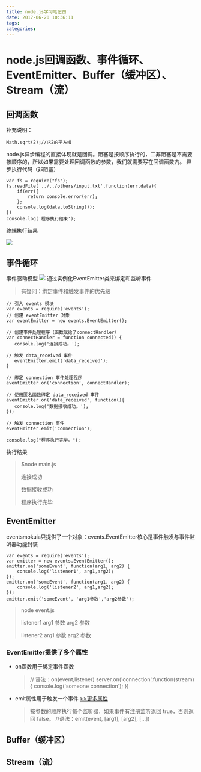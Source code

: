 ```yaml
---
title: node.js学习笔记四
date: 2017-06-20 10:36:11
tags:
categories:
---
```

# node.js回调函数、事件循环、EventEmitter、Buffer（缓冲区）、Stream（流）
## 回调函数
补充说明：

	Math.sqrt(2);//求2的平方根

node.js异步编程的直接体现就是回调。阻塞是按顺序执行的，二非阻塞是不需要按顺序的，所以如果需要处理回调函数的参数，我们就需要写在回调函数内。
异步执行代码（非阻塞）

<!--more-->

	var fs = require("fs");
	fs.readFile('../../others/input.txt',function(err,data){
		if(err){
			return console.error(err);
		};
		console.log(data.toString());
	})
	console.log('程序执行结束');
终端执行结果

![](http://oibijaovc.bkt.clouddn.com/%E5%BC%82%E6%AD%A5.png)

## 事件循环
事件驱动模型
![](http://oibijaovc.bkt.clouddn.com/%E4%BA%8B%E4%BB%B6%E9%A9%B1%E5%8A%A8%E7%A8%8B%E5%BA%8F.png)
通过实例化EventEmitter类来绑定和监听事件
>有疑问：绑定事件和触发事件的优先级

	// 引入 events 模块
	var events = require('events');
	// 创建 eventEmitter 对象
	var eventEmitter = new events.EventEmitter();
	
	// 创建事件处理程序（函数赋给了connectHandler）
	var connectHandler = function connected() {
	   console.log('连接成功。');
	  
	// 触发 data_received 事件 
	   eventEmitter.emit('data_received');
	}
	
	// 绑定 connection 事件处理程序
	eventEmitter.on('connection', connectHandler);
	 
	// 使用匿名函数绑定 data_received 事件
	eventEmitter.on('data_received', function(){
	   console.log('数据接收成功。');
	});
	
	// 触发 connection 事件 
	eventEmitter.emit('connection');
	
	console.log("程序执行完毕。");

执行结果

 >$node main.js
 >
 >连接成功
 >
 >数据接收成功
 >
 >程序执行完毕

## EventEmitter
eventsmokuia只提供了一个对象：events.EventEmitter核心是事件触发与事件监听器功能封装

	var events = require('events'); 
	var emitter = new events.EventEmitter(); 
	emitter.on('someEvent', function(arg1, arg2) { 
		console.log('listener1', arg1,arg2); 
	}); 
	emitter.on('someEvent', function(arg1, arg2) { 
		console.log('listener2', arg1,arg2); 
	}); 
	emitter.emit('someEvent', 'arg1参数','arg2参数'); 
>node event.js
>
>listener1 arg1 参数 arg2 参数 
>
>listener2 arg1 参数 arg2 参数

### EventEmitter提供了多个属性
* on函数用于绑定事件函数


	>// 语法：on(event,listener)
	server.on('connection',function(stream){
		console.log('someone connection');
	})
	
* emit属性用于触发一个事件  [ >>更多属性](http://www.runoob.com/nodejs/nodejs-event.html)


	>按参数的顺序执行每个监听器，如果事件有注册监听返回 true，否则返回 false。
	//语法：emit(event, [arg1], [arg2], [...])
## Buffer（缓冲区）
## Stream（流）
